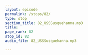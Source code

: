 ```yaml
---
layout: episode
permalink: /stops/82/
type: stop
section_title: 82_USSSusquehanna.mp3
title: 
page_rank: 82
stop_id: 82
audio_file: 82_USSSusquehanna.mp3

---
```

